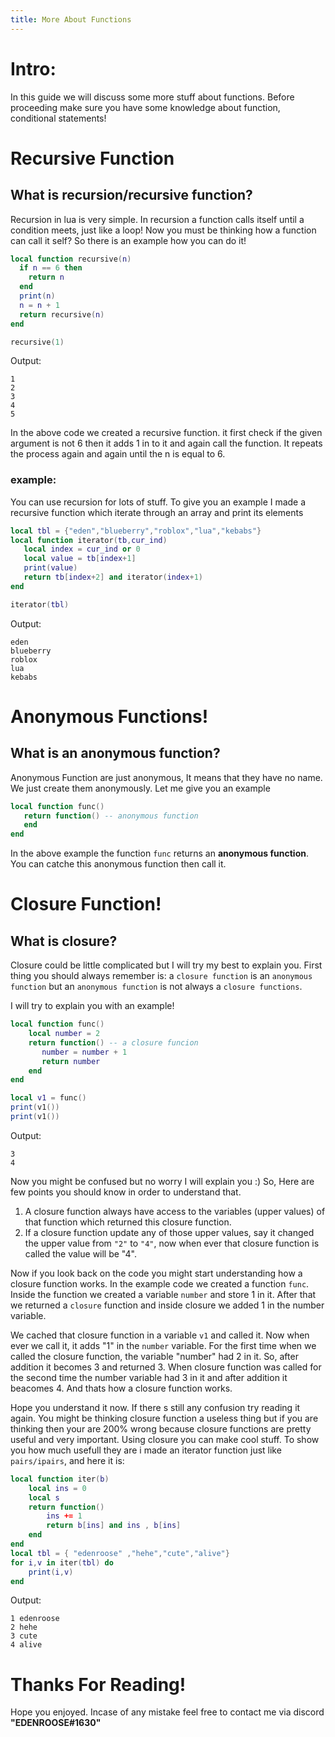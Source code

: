 ```yaml
---
title: More About Functions
---
```

# Intro:
In this guide we will discuss some more stuff about functions. Before proceeding make sure you have some knowledge about function, conditional statements!

# Recursive Function
## What is recursion/recursive function?
Recursion in lua is very simple. In recursion a function calls itself until a condition meets, just like a loop!
Now you must be thinking how a function can call it self?
So there is an example how you can do it!

```lua
local function recursive(n)
  if n == 6 then
    return n
  end
  print(n)
  n = n + 1
  return recursive(n)
end

recursive(1)
```
Output:
```
1
2
3
4
5
```
In the above code we created a recursive function. it first check if the given argument is not 6 then it adds 1 in to it and again call the function.
It repeats the process again and again until the n is equal to 6.

### example:
You can use recursion for lots of stuff. To give you an example I made a recursive function which iterate through an array and print its elements
```lua
local tbl = {"eden","blueberry","roblox","lua","kebabs"}
local function iterator(tb,cur_ind)
   local index = cur_ind or 0
   local value = tb[index+1]
   print(value)
   return tb[index+2] and iterator(index+1)
end

iterator(tbl)
```
Output:

```
eden
blueberry
roblox
lua
kebabs
```

# Anonymous Functions!
## What is an anonymous function?
Anonymous Function are just anonymous, It means that they have no name. We just create them anonymously.
Let me give you an example 
```lua
local function func()
   return function() -- anonymous function
   end
end
```
In the above example the function ``func`` returns an **anonymous function**. You can catche this anonymous function then call it.


# Closure Function!
## What is closure?
Closure could be little complicated but I will try my best to explain you.
First thing you should always remember is: a `closure function` is an `anonymous function` but an `anonymous function` is not always a `closure functions`.

I will try to explain you with an example!
```lua
local function func()
    local number = 2
    return function() -- a closure funcion
       number = number + 1
       return number
    end
end

local v1 = func()
print(v1())
print(v1())
```
 Output:
 ```
 3
 4
 ```
Now you might be confused but no worry I will explain you :)
So, Here are few points you should know in order to understand that.
1) A closure function always have access to the variables (upper values) of that function which returned this closure function.
2) If a closure function update any of those upper values, say it changed the upper value from `"2"` to `"4"`, now when ever that closure function is called the value will be "4".

Now if you look back on the code you might start understanding how a closure function works.
In the example code we created a function ``func``. Inside the function we created a variable ``number`` and store 1 in it. After that we returned a `closure` function and inside closure we added 1 in the number variable.

We cached that closure function in a variable `v1` and called it. Now when ever we call it, it adds "1" in the `number` variable. For the first time when we called the closure function, the variable "number" had 2 in it. So, after addition it becomes 3 and returned 3. When closure function was called for the second time the number variable had 3 in it and after addition it beacomes 4. And thats how a closure function works.

Hope you understand it now. If there s still any confusion try reading it again.
You might be thinking closure function a useless thing but if you are thinking then your are 200% wrong because closure functions are pretty useful and very important.
Using closure you can make cool stuff.
To show you how much usefull they are i made an iterator function just like ``pairs/ipairs``, and here it is:
```lua
local function iter(b)
	local ins = 0
	local s
	return function()
		ins += 1
		return b[ins] and ins , b[ins]
	end
end
local tbl = { "edenroose" ,"hehe","cute","alive"}
for i,v in iter(tbl) do
	print(i,v)
end
```
Output:
```
1 edenroose
2 hehe
3 cute
4 alive
```

# Thanks For Reading!
Hope you enjoyed. Incase of any mistake feel free to contact me via discord **"EDENROOSE#1630"**




